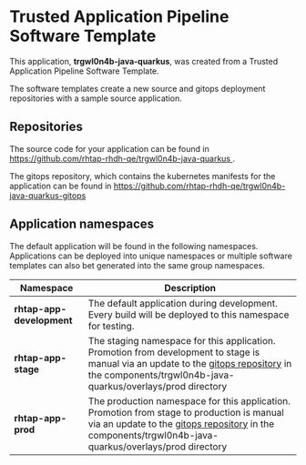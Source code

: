 # Trusted Application Pipeline Software Template

This application, **trgwl0n4b-java-quarkus**, was created from a Trusted Application Pipeline Software Template.

The software templates create a new source and gitops deployment repositories with a sample source application. 

## Repositories

The source code for your application can be found in [https://github.com/rhtap-rhdh-qe/trgwl0n4b-java-quarkus ](https://github.com/rhtap-rhdh-qe/trgwl0n4b-java-quarkus ).
 
The gitops repository, which contains the kubernetes manifests for the application can be found in 
[https://github.com/rhtap-rhdh-qe/trgwl0n4b-java-quarkus-gitops ](https://github.com/rhtap-rhdh-qe/trgwl0n4b-java-quarkus-gitops ) 

## Application namespaces 

The default application will be found in the following namespaces. Applications can be deployed into unique namespaces or multiple software templates can also bet generated into the same group namespaces.  

|  Namespace   |  Description   |  
| -------- | -------- |   
| **rhtap-app-development** | The default application during development. Every build will be deployed to this namespace for testing. | 
| **rhtap-app-stage** | The staging namespace for this application. Promotion from development to stage is manual via an update to the [gitops repository](https://github.com/rhtap-rhdh-qe/trgwl0n4b-java-quarkus-gitops ) in the components/trgwl0n4b-java-quarkus/overlays/prod directory |  
| **rhtap-app-prod** | The production namespace for this application. Promotion from stage to production is manual via an update to the [gitops repository](https://github.com/rhtap-rhdh-qe/trgwl0n4b-java-quarkus-gitops ) in the components/trgwl0n4b-java-quarkus/overlays/prod directory | 